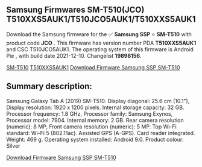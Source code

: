 <h2>Samsung Firmwares SM-T510(JCO) T510XXS5AUK1/T510JCO5AUK1/T510XXS5AUK1</h2>
Download the Samsung firmware for the ✅ <strong>Samsung SSP </strong> ⭐ <strong>SM-T510</strong> with product code <strong>JCO</strong> . This firmware has version number PDA <strong>T510XXS5AUK1</strong> and CSC T510JCO5AUK1. The operating system of this firmware is Android Pie , with build date 2021-12-10. Changelist <strong>19898156</strong>.


[SM-T510](https://samfirm.shop/samsung/model/SM-T510)
[T510XXS5AUK1](https://samfirm.shop/samsung/pda/T510XXS5AUK1)
[Download Firmware Samsung SSP SM-T510](https://samfirm.shop/samsung/firmware/481725)
<h2>Summary description:</h2>
<p>Samsung Galaxy Tab A (2019) SM-T510. Display diagonal: 25.6 cm (10.1"), Display resolution: 1920 x 1200 pixels. Internal storage capacity: 32 GB. Processor frequency: 1.8 GHz, Processor family: Samsung Exynos, Processor model: 7904. Internal memory: 2 GB. Rear camera resolution (numeric): 8 MP, Front camera resolution (numeric): 5 MP. Top Wi-Fi standard: Wi-Fi 5 (802.11ac). Assisted GPS (A-GPS). Card reader integrated. Weight: 469 g. Operating system installed: Android 9.0. Product colour: Silver</p>


[Download Firmware Samsung SSP SM-T510](https://samfirm.shop/samsung/firmware/481725)
